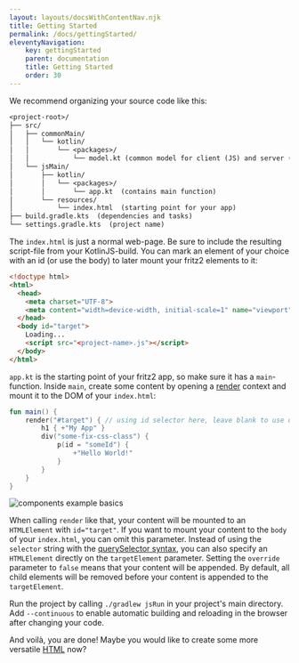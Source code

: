 ```yaml
---
layout: layouts/docsWithContentNav.njk
title: Getting Started
permalink: /docs/gettingStarted/
eleventyNavigation:
    key: gettingStarted
    parent: documentation
    title: Getting Started
    order: 30
---
```


We recommend organizing your source code like this:

```txt
<project-root>/
├── src/
│   ├── commonMain/
│   │   └── kotlin/
│   │       └── <packages>/
│   │           └── model.kt (common model for client (JS) and server (JVM))
│   └── jsMain/
│       ├── kotlin/
│       │   └── <packages>/
│       │       └── app.kt  (contains main function)
│       └── resources/
│           └── index.html  (starting point for your app)
├── build.gradle.kts  (dependencies and tasks)
└── settings.gradle.kts  (project name)
```

The `index.html` is just a normal web-page. Be sure to include the resulting script-file from your KotlinJS-build.
You can mark an element of your choice with an id (or use the body) to later mount your fritz2 elements to it:

```html
<!doctype html>
<html>
  <head>
    <meta charset="UTF-8">
    <meta content="width=device-width, initial-scale=1" name="viewport">
  </head>
  <body id="target">
    Loading...
    <script src="<project-name>.js"></script>
  </body>
</html>
```

`app.kt` is the starting point of your fritz2 app, so make sure it has a `main`-function. 
Inside `main`, create some content by opening a 
[render](https://api.fritz2.dev/core/core/dev.fritz2.dom.html/render.html) context and 
mount it to the DOM of your `index.html`:

```kotlin
fun main() {
    render("#target") { // using id selector here, leave blank to use document.body
        h1 { +"My App" }
        div("some-fix-css-class") {
            p(id = "someId") {
                +"Hello World!"
            }
        }
    }
}
```
![components example basics](/img/gettingstarted_inital.png)

When calling `render` like that, your content will be mounted to an `HTMLElement` with `id="target"`. 
If you want to mount your content to the `body` of your `index.html`, you can omit this parameter. 
Instead of using the `selector` string with the [querySelector syntax](https://developer.mozilla.org/en-US/docs/Web/API/Document/querySelector), 
you can also specify an `HTMLElement` directly on the `targetElement` parameter. 
Setting the `override` parameter to `false` means that your content will be appended. By default, all child
elements will be removed before your content is appended to the `targetElement`.

Run the project by calling `./gradlew jsRun` in your project's main directory. Add `--continuous` to enable automatic
building and reloading in the browser after changing your code.

And voilà, you are done! Maybe you would like to create some more versatile [HTML](Attributes%20and%20CSS.html) now?